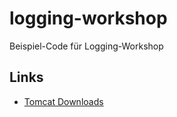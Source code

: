 logging-workshop
================

Beispiel-Code für Logging-Workshop

Links
-----

* [Tomcat Downloads](http://tomcat.apache.org/download-70.cgi)
